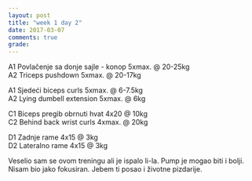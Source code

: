 ```yaml
---
layout: post
title: "week 1 day 2"
date: 2017-03-07
comments: true
grade:
---
```


A1 Povlačenje sa donje sajle - konop 5xmax. @ 20-25kg        
A2 Triceps pushdown 5xmax. @ 20-17kg    

A1 Sjedeći biceps curls 5xmax. @ 6-7.5kg      
A2 Lying dumbell extension 5xmax. @ 6kg            

C1 Biceps pregib obrnuti hvat 4x20 @ 10kg     
C2 Behind back wrist curls 4xmax. @ 20kg        

D1 Zadnje rame 4x15 @ 3kg  
D2 Lateralno rame 4x15 @ 3kg  

Veselio sam se ovom treningu ali je ispalo li-la. Pump je mogao biti i bolji. Nisam bio jako fokusiran. Jebem ti posao i životne pizdarije.
